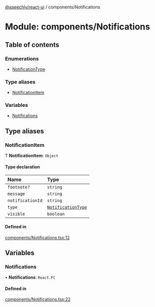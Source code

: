 [@speechly/react-ui](../README.md) / components/Notifications

# Module: components/Notifications

## Table of contents

### Enumerations

- [NotificationType](../enums/components_Notifications.NotificationType.md)

### Type aliases

- [NotificationItem](components_Notifications.md#notificationitem)

### Variables

- [Notifications](components_Notifications.md#notifications)

## Type aliases

### NotificationItem

Ƭ **NotificationItem**: `Object`

#### Type declaration

| Name | Type |
| :------ | :------ |
| `footnote?` | `string` |
| `message` | `string` |
| `notificationId` | `string` |
| `type` | [`NotificationType`](../enums/components_Notifications.NotificationType.md) |
| `visible` | `boolean` |

#### Defined in

[components/Notifications.tsx:12](https://github.com/speechly/react-ui/blob/e631dfa/src/components/Notifications.tsx#L12)

## Variables

### Notifications

• **Notifications**: `React.FC`

#### Defined in

[components/Notifications.tsx:22](https://github.com/speechly/react-ui/blob/e631dfa/src/components/Notifications.tsx#L22)
